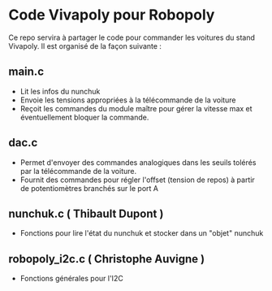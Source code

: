 # Code Vivapoly pour Robopoly

Ce repo servira à partager le code pour commander les voitures du stand
Vivapoly. Il est organisé de la façon suivante :

## main.c

* Lit les infos du nunchuk
* Envoie les tensions appropriées à la télécommande de la voiture
* Reçoit les commandes du module maître pour gérer la vitesse max et
éventuellement bloquer la commande.

## dac.c

* Permet d'envoyer des commandes analogiques dans les seuils tolérés par la
télécommande de la voiture.
* Fournit des commandes pour régler l'offset (tension de repos) à partir de
potentiomètres branchés sur le port A

## nunchuk.c ( Thibault Dupont )

* Fonctions pour lire l'état du nunchuk et stocker dans un "objet" nunchuk

## robopoly_i2c.c ( Christophe Auvigne )

* Fonctions générales pour l'I2C

